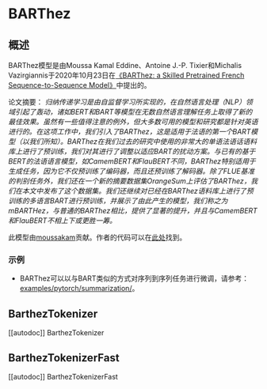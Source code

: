 <!--版权所有2020年HuggingFace团队，保留所有权利。

根据Apache许可证第2版（"许可证"），除非符合许可证的规定，否则您不得使用此文件。您可以在以下网址获取许可证副本：

http://www.apache.org/licenses/LICENSE-2.0

除非适用法律要求或书面同意，根据许可证分发的软件以"按原样"的方式分发，不提供任何明示或暗示的保证或条件。有关许可证的特定语言和限制，请参阅许可证。

⚠️ 请注意，本文件是以Markdown格式编写的，但包含特定于我们doc-builder的语法（类似于MDX），可能无法在您的Markdown查看器中正确渲染。

-->

# BARThez

## 概述

BARThez模型是由Moussa Kamal Eddine、Antoine J.-P. Tixier和Michalis Vazirgiannis于2020年10月23日在[《BARThez: a Skilled Pretrained French Sequence-to-Sequence Model》](https://arxiv.org/abs/2010.12321)中提出的。

论文摘要：
*归纳传递学习是由自监督学习所实现的，在自然语言处理（NLP）领域引起了轰动，诸如BERT和BART等模型在无数自然语言理解任务上取得了新的最佳效果。虽然有一些值得注意的例外，但大多数可用的模型和研究都是针对英语进行的。在这项工作中，我们引入了BARThez，这是适用于法语的第一个BART模型（以我们所知）。BARThez在我们过去的研究中使用的非常大的单语法语话语料库上进行了预训练，我们对其进行了调整以适应BART的扰动方案。与已有的基于BERT的法语语言模型，如CamemBERT和FlauBERT不同，BARThez特别适用于生成任务，因为它不仅预训练了编码器，而且还预训练了解码器。除了FLUE基准的判别任务外，我们还在一个新的摘要数据集OrangeSum上评估了BARThez，我们在本文中发布了这个数据集。我们还继续对已经在BARThez语料库上进行了预训练的多语言BART进行预训练，并展示了由此产生的模型，我们称之为mBARTHez，与普通的BARThez相比，提供了显著的提升，并且与CamemBERT和FlauBERT不相上下或更胜一筹。*

此模型由[moussakam](https://huggingface.co/moussakam)贡献。作者的代码可以在[此处](https://github.com/moussaKam/BARThez)找到。

### 示例
- BARThez可以以与BART类似的方式对序列到序列任务进行微调，请参考：[examples/pytorch/summarization/](https://github.com/huggingface/transformers/tree/main/examples/pytorch/summarization/README.md)。


## BarthezTokenizer

[[autodoc]] BarthezTokenizer

## BarthezTokenizerFast

[[autodoc]] BarthezTokenizerFast
